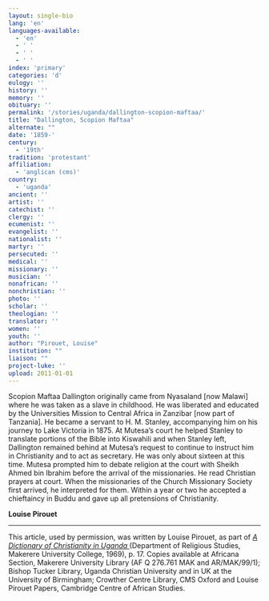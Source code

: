 ```yaml
---
layout: single-bio
lang: 'en'
languages-available:
  - 'en'
  - ' '
  - ' '
  - ' '
index: 'primary'
categories: 'd'
eulogy: ''
history: ''
memory: ''
obituary: ''
permalink: '/stories/uganda/dallington-scopion-maftaa/'
title: "Dallington, Scopion Maftaa"
alternate: ""
date: '1859-'
century:
  - '19th'
tradition: 'protestant'
affiliation:
  - 'anglican (cms)'
country:
  - 'uganda'
ancient: ''
artist: ''
catechist: ''
clergy: ''
ecumenist: ''
evangelist: ''
nationalist: ''
martyr: ''
persecuted: ''
medical: ''
missionary: ''
musician: ''
nonafrican: ''
nonchristian: ''
photo: ''
scholar: ''
theologian: ''
translator: ''
women: ''
youth: ''
author: "Pirouet, Louise"
institution: ""
liaison: ""
project-luke: ''
upload: 2011-01-01
---
```




Scopion Maftaa Dallington originally came from Nyasaland [now Malawi] where he was taken as a slave in childhood. He was liberated and educated by the Universities Mission to Central Africa in Zanzibar [now part of Tanzania]. He became a servant to H. M. Stanley, accompanying him on his journey to Lake Victoria in 1875. At Mutesa’s court he helped Stanley to translate portions of the Bible into Kiswahili and when Stanley left, Dallington remained behind at Mutesa’s request to continue to instruct him in Christianity and to act as secretary. He was only about sixteen at this time. Mutesa prompted him to debate religion at the court with Sheikh Ahmed bin Ibrahim before the arrival of the missionaries. He read Christian prayers at court. When the missionaries of the Church Missionary Society first arrived, he interpreted for them. Within a year or two he accepted a chieftaincy in Buddu and gave up all pretensions of Christianity.

**Louise Pirouet**

---

This article, used by permission, was written by Louise Pirouet, as part of *[A Dictionary of Christianity in Uganda ](../pirouet-foreword/)*(Department of Religious Studies, Makerere University College, 1969), p. 17. Copies available at Africana Section, Makerere University Library (AF Q 276.761 MAK and AR/MAK/99/1); Bishop Tucker Library, Uganda Christian University and in UK at the University of Birmingham; Crowther Centre Library, CMS Oxford and Louise Pirouet Papers, Cambridge Centre of African Studies.
